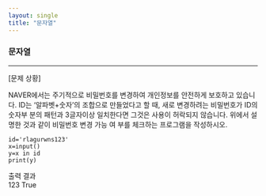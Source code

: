```yaml
---
layout: single
title: "문자열"
---
```


### 문자열
---
[문제 상황]  

NAVER에서는 주기적으로 비밀번호를 변경하여 개인정보를
안전하게 보호하고 있습니다. ID는 ‘알파벳+숫자’의 조합으로
만들었다고 할 때, 새로 변경하려는 비밀번호가 ID의 숫자부
분의 패턴과 3글자이상 일치한다면 그것은 사용이 허락되지
않습니다. 위에서 설명한 것과 같이 비밀번호 변경 가능 여
부를 체크하는 프로그램을 작성하시오. 
~~~phython
id='rlagurwns123'
x=input()
y=x in id
print(y)
~~~
출력 결과  
123
True
